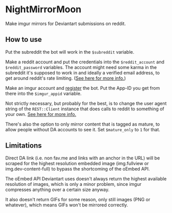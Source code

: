 NightMirrorMoon
===============

Make imgur mirrors for Deviantart submissions on reddit.


How to use
----------

Put the subreddit the bot will work in the `$subreddit` variable.

Make a reddit account and put the credentials into the `$reddit_account`
and `$reddit_password` variables. The account might need some karma in
the subreddit it's supposed to work in and ideally a verified email
address, to get around reddit's rate limiting.  ([See here for more
info.](http://www.reddit.com/r/help/wiki/faq#wiki_why_am_i_being_told_.22you.27re_doing_that_too_much....22_i.27ve_been_here_for_years.21))

Make an imgur account and [register](http://api.imgur.com/#register) the
bot. Put the App-ID you get from there into the `$imgur_appid` variable.

Not strictly necessary, but probably for the best, is to change
the user agent string of the `REST::Client` instance that does
calls to reddit to something of your own.  [See here for more
info.](https://github.com/reddit/reddit/wiki/API)

There's also the option to only mirror content that is tagged as mature,
to allow people without DA accounts to see it. Set `$mature_only` to
`1` for that.


Limitations
-----------

Direct DA link (i.e. non fav.me and links with an anchor in the URL)
will be scraped for the highest resolution embedded image (img.fullview
or img.dev-content-full) to bypass the shortcoming of the oEmbed API.

The oEmbed API Deviantart uses doesn't always return the highest
available resolution of images, which is only a minor problem, since
imgur compresses anything over a certain size anyway.

It also doesn't return GIFs for some reason, only still images (PNG or
whatever), which means GIFs won't be mirrored correctly.
